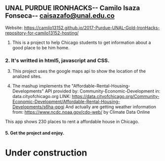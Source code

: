 ## UNAL PURDUE IRONHACKS-- Camilo Isaza Fonseca-- caisazafo@unal.edu.co

Website: https://camilo13152.github.io/2017-Purdue-UNAL-Gold-IronHacks-repository-for-camilo13152-hosting/

1. This is a project  to help Chicago students to get information about a good place to be him home.

### 2. It's writted in html5, javascript and CSS.

3. This project uses the google maps api to show the location of the analized sites.

4. The mashup implements the "Affordable-Rental-Housing-Developments" API provided by: Community-Economic-Development in: data.cityofchicago.org
LINK: https://data.cityofchicago.org/Community-Economic-Development/Affordable-Rental-Housing-Developments/s6ha-ppgi
And actually are getting weather information from: https://www.ncdc.noaa.gov/cdo-web/ by Climate Data Online

This app shows 230 places to rent a affordable house in Chicago.

#### 5. Get the project and enjoy.

# Under construction
